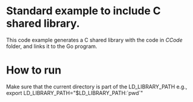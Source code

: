 # Standard example to include C shared library.

This code example generates a C shared library with the code in *CCode* folder, and links it to the Go program.

# How to run

Make sure that the current directory is part of the LD_LIBRARY_PATH
e.g., export LD_LIBRARY_PATH="$LD_LIBRARY_PATH:\`pwd\`"
